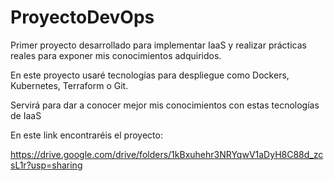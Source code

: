 # ProyectoDevOps
Primer proyecto desarrollado para implementar IaaS y realizar prácticas reales para exponer mis conocimientos adquiridos.

En este proyecto usaré tecnologías para despliegue como Dockers, Kubernetes, Terraform o Git.

Servirá para dar a conocer mejor mis conocimientos con estas tecnologías de IaaS

En este link encontraréis el proyecto:

https://drive.google.com/drive/folders/1kBxuhehr3NRYqwV1aDyH8C88d_zcsL1r?usp=sharing
